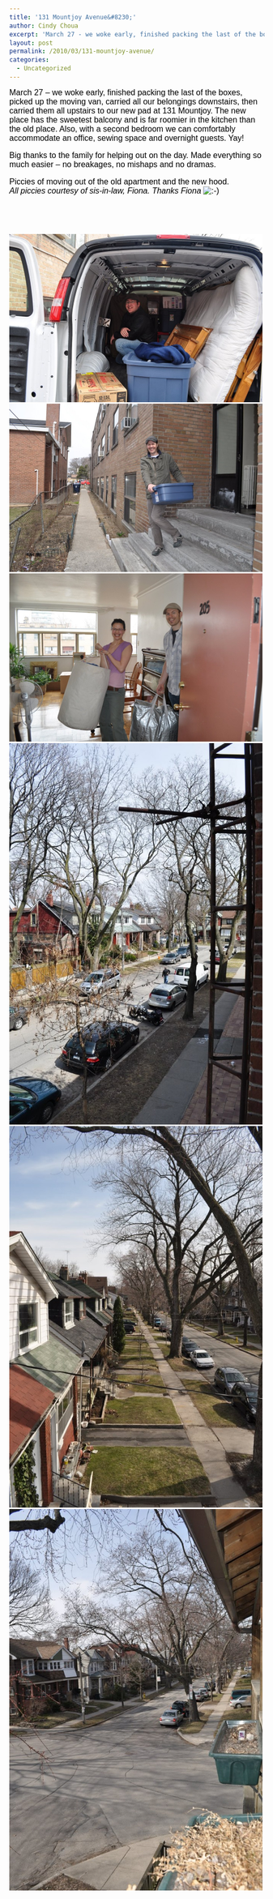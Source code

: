 ```yaml
---
title: '131 Mountjoy Avenue&#8230;'
author: Cindy Choua
excerpt: 'March 27 - we woke early, finished packing the last of the boxes, picked up the moving van, carried all our belongings downstairs, then carried them all upstairs to our new pad at 131 Mountjoy. The new place has the sweetest balcony and is far roo...'
layout: post
permalink: /2010/03/131-mountjoy-avenue/
categories:
  - Uncategorized
---
```

<div style="font-family:arial, helvetica, sans-serif;font-size:12pt;color:#000000;">
  <div>
    March 27 &#8211; we woke early, finished packing the last of the boxes, picked up the moving van, carried all our belongings downstairs, then carried them all upstairs to our new pad at 131 Mountjoy. The new place has the sweetest balcony and is far roomier in the kitchen than the old place. Also, with a second bedroom we can comfortably accommodate an office, sewing space and overnight guests. Yay!
  </div>
  
  <p />
  
  <div>
    Big thanks to the family for helping out on the day. Made everything so much easier &#8211; no breakages, no mishaps and no dramas.
  </div>
  
  <p />
  
  <div>
    Piccies of moving out of the old apartment and the new hood.
  </div>
  
  <div>
    <em>All piccies courtesy of sis-in-law, Fiona. Thanks Fiona</em> <img src="http://meyouandeverythingwedo.com/wp-includes/images/smilies/icon_smile.gif" alt=":-)" class="wp-smiley" />
  </div>
</div>

&nbsp;

&nbsp; 

<div class='p_embed p_image_embed'>
  <a href="/wp-content/uploads/2010/03/dsc_0361-scaled-1000.jpg"><img alt="Dsc_0361" height="332" src="/wp-content/uploads/2010/03/dsc_0361-scaled-1000.jpg?w=300" width="500" /></a><a href="/wp-content/uploads/2010/03/dsc_0363-scaled-1000.jpg"><img alt="Dsc_0363" height="332" src="/wp-content/uploads/2010/03/dsc_0363-scaled-1000.jpg?w=300" width="500" /></a><a href="/wp-content/uploads/2010/03/dsc_0364-scaled-1000.jpg"><img alt="Dsc_0364" height="332" src="/wp-content/uploads/2010/03/dsc_0364-scaled-1000.jpg?w=300" width="500" /></a><a href="/wp-content/uploads/2010/03/dsc_0365-scaled-1000.jpg"><img alt="Dsc_0365" height="753" src="/wp-content/uploads/2010/03/dsc_0365-scaled-1000.jpg?w=199" width="500" /></a><a href="/wp-content/uploads/2010/03/dsc_0382-scaled-1000.jpg"><img alt="Dsc_0382" height="753" src="/wp-content/uploads/2010/03/dsc_0382-scaled-1000.jpg?w=199" width="500" /></a><a href="/wp-content/uploads/2010/03/dsc_0383-scaled-1000.jpg"><img alt="Dsc_0383" height="753" src="/wp-content/uploads/2010/03/dsc_0383-scaled-1000.jpg?w=199" width="500" /></a>
</div>
